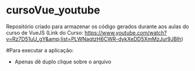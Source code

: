 # cursoVue_youtube
Repositório criado para armazenar os código gerados durante aos aulas do curso de VueJS (Link do Curso: https://www.youtube.com/watch?v=Rz7D51uU_gY&amp;list=PLWNaqtzH6CWR-dykXeDD5XmMzJur9JBIh)

#Para executar a aplicação:
* Apenas dê duplo clique sobre o arquivo
